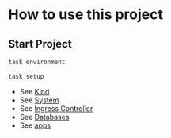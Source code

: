 # How to use this project

## Start Project

```bash
task environment
```

```bash
task setup
```

- See [Kind](/docs/usage/kind.md)
- See [System](/docs/usage/system.md)
- See [Ingress Controller](/docs/usage/ingress-controller.md)
- See [Databases](/docs/usage/databases.md)
- See [apps](/docs/usage/apps.md)
